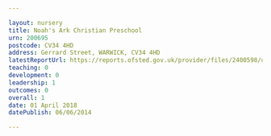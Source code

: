 ```yaml
---

layout: nursery
title: Noah's Ark Christian Preschool
urn: 200695
postcode: CV34 4HD
address: Gerrard Street, WARWICK, CV34 4HD
latestReportUrl: https://reports.ofsted.gov.uk/provider/files/2400598/urn/200695.pdf
teaching: 0
development: 0
leadership: 1
outcomes: 0
overall: 1
date: 01 April 2018 
datePublish: 06/06/2014

---
```

